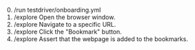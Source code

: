 0. /run testdriver/onboarding.yml
1. /explore Open the browser window.
2. /explore Navigate to a specific URL.
3. /explore Click the "Bookmark" button.
4. /explore Assert that the webpage is added to the bookmarks.
